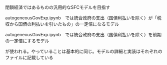 
閉鎖経済ではあるものの汎用的なSFCモデルを目指す

autogeneousGovExp.ipynb　では統合政府の支出（国債利払いを除く）が「税収から国債の利払いを引いたもの」の一定倍になるモデル

autogeneousGovExp.ipynb　では統合政府の支出（国債利払いを除く）を前期の一定倍にするモデル

が使われる。やっていることは基本的に同じ。モデルの詳細と実装はそれぞれのファイルに記載している